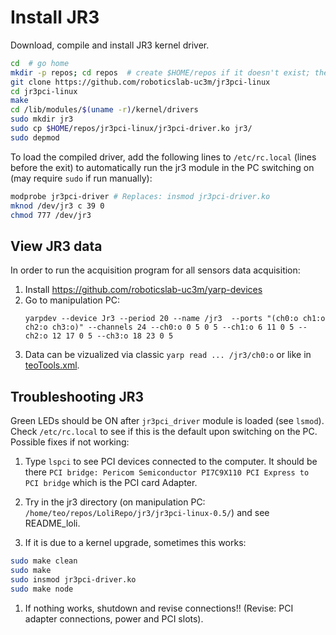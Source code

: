 # Install JR3

Download, compile and install JR3 kernel driver.
```bash
cd  # go home
mkdir -p repos; cd repos  # create $HOME/repos if it doesn't exist; then, enter it
git clone https://github.com/roboticslab-uc3m/jr3pci-linux
cd jr3pci-linux
make
cd /lib/modules/$(uname -r)/kernel/drivers
sudo mkdir jr3
sudo cp $HOME/repos/jr3pci-linux/jr3pci-driver.ko jr3/
sudo depmod
```

To load the compiled driver, add the following lines to `/etc/rc.local` (lines before the exit) to automatically run the jr3 module in the PC switching on (may require `sudo` if run manually):

```bash
modprobe jr3pci-driver # Replaces: insmod jr3pci-driver.ko
mknod /dev/jr3 c 39 0
chmod 777 /dev/jr3
```

## View JR3 data

In order to  run the acquisition program for all sensors data acquisition:
1. Install https://github.com/roboticslab-uc3m/yarp-devices
1. Go to manipulation PC:
   ```
   yarpdev --device Jr3 --period 20 --name /jr3  --ports "(ch0:o ch1:o ch2:o ch3:o)" --channels 24 --ch0:o 0 5 0 5 --ch1:o 6 11 0 5 --ch2:o 12 17 0 5 --ch3:o 18 23 0 5
   ```
1. Data can be vizualized via classic `yarp read ... /jr3/ch0:o` or like in [teoTools.xml](https://github.com/roboticslab-uc3m/teo-configuration-files/blob/762ebe5079e05da38602e21e2feccd9901d8513d/share/teoTools/scripts/teoTools.xml#L44-L71).

## Troubleshooting JR3

Green LEDs should be ON after `jr3pci_driver` module is loaded (see `lsmod`). Check `/etc/rc.local` to see if this is the default upon switching on the PC. Possible fixes if not working:

1. Type `lspci` to see PCI devices connected to the computer. It should be there `PCI bridge: Pericom Semiconductor PI7C9X110 PCI Express to PCI bridge` which is the PCI card Adapter.

1. Try in the jr3 directory (on manipulation PC: `/home/teo/repos/LoliRepo/jr3/jr3pci-linux-0.5/`) and see README_loli.

1. If it is due to a kernel upgrade, sometimes this works:

```bash 
sudo make clean
sudo make
sudo insmod jr3pci-driver.ko
sudo make node
```

1. If nothing works, shutdown and revise connections!! (Revise: PCI adapter connections, power and PCI slots).
